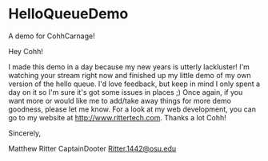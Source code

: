 HelloQueueDemo
==============

A demo for CohhCarnage!

Hey Cohh!

I made this demo in a day because my new years is utterly lackluster! I'm watching your stream right now and
finished up my little demo of my own version of the hello queue. I'd love feedback, but keep in mind I only
spent a day on it so I'm sure it's got some issues in places ;) Once again, if you want more or would like
me to add/take away things for more demo goodness, please let me know. For a look at my web development, 
you can go to my website at http://www.rittertech.com. Thanks a lot Cohh!

Sincerely,

Matthew Ritter
CaptainDooter
Ritter.1442@osu.edu
